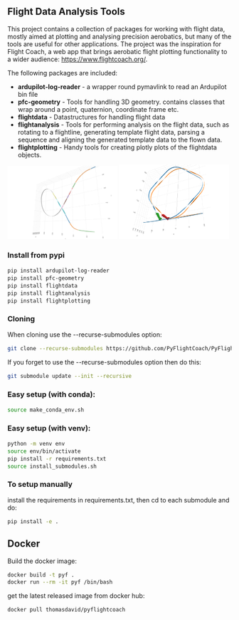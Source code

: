 ## Flight Data Analysis Tools

This project contains a collection of packages for working with flight data, mostly aimed at plotting and analysing precision aerobatics, but many of the tools are useful for other applications. The project was the inspiration for Flight Coach, a web app that brings aerobatic flight plotting functionality to a wider audience: https://www.flightcoach.org/.

The following packages are included:
- **ardupilot-log-reader** - a wrapper round pymavlink to read an Ardupilot bin file
- **pfc-geometry** - Tools for handling 3D geometry. contains classes that wrap around a point, quaternion, coordinate frame etc. 
- **flightdata** - Datastructures for handling flight data
- **flightanalysis** - Tools for performing analysis on the flight data, such as rotating to a flightline, generating template flight data, parsing a sequence and aligning the generated template data to the flown data.
- **flightplotting** - Handy tools for creating plotly plots of the flightdata objects.

<img src="comet.png" alt="drawing" width="49%"/>
<img src="sql.png" alt="drawing" width="49%"/>

### Install from pypi
```bash
pip install ardupilot-log-reader
pip install pfc-geometry
pip install flightdata
pip install flightanalysis
pip install flightplotting
```

### Cloning
When cloning use the --recurse-submodules option:
```bash
git clone --recurse-submodules https://github.com/PyFlightCoach/PyFlightCoach.git
```
If you forget to use the --recurse-submodules option then do this:
```bash
git submodule update --init --recursive
```

### Easy setup (with conda):
```bash
source make_conda_env.sh
```
### Easy setup (with venv):
```bash
python -m venv env
source env/bin/activate
pip install -r requirements.txt
source install_submodules.sh
```
### To setup manually

install the requirements in requirements.txt, then cd to each submodule and do: 
```bash
pip install -e .
```

## Docker

Build the docker image:
```bash
docker build -t pyf .
docker run --rm -it pyf /bin/bash
```

get the latest released image from docker hub:
```bash
docker pull thomasdavid/pyflightcoach
```